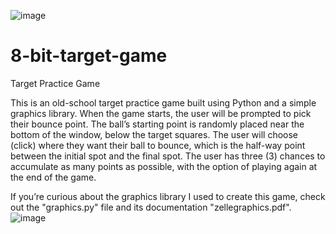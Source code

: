 ![image](https://user-images.githubusercontent.com/46944329/82933151-5ae57f80-9f3e-11ea-90a1-70d9a906d6b6.png)

# 8-bit-target-game
Target Practice Game

This is an old-school target practice game built using Python and a simple graphics library.
When the game starts, the user will be prompted to pick their bounce point.
The ball’s starting point is randomly placed near the bottom of the window, below the target squares.
The user will choose (click) where they want their ball to bounce, which is the half-way point between the initial spot and the final spot.
The user has three (3) chances to accumulate as many points as possible, with the option of playing again at the end of the game. 

If you’re curious about the graphics library I used to create this game, check out the "graphics.py" file and its documentation "zellegraphics.pdf".
![image](https://user-images.githubusercontent.com/46944329/82933555-efe87880-9f3e-11ea-8373-7e8e665396f2.png)
